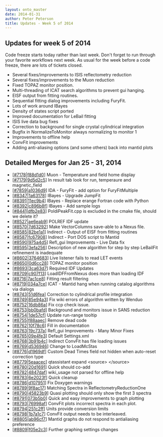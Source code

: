 ```yaml
---
layout: onto_master
date: 2014-01-31
author: Peter Peterson
title: Updates - Week 5 of 2014
---
```

Updates for week 5 of 2014
--------------------------
Code freeze starts today rather than last week. Don't forget to run through 
your favorite workflows next week. As usual for the week before a code freeze, 
there are lots of tickets closed.
* Several fixes/improvements to ISIS reflectometry reduction
* Several fixes/improvements to the Muon reduction
* Fixed TOPAZ monitor position.
* Multi-threading of ICAT search algorithms to prevent gui hanging.
* EISF output from fitting routines.
* Sequential fitting dialog improvements including FuryFit.
* Lots of work around IBayes
* Density of states script ported
* Improved documentation for LeBail fitting
* ISIS live data bug fixes
* Correction to background for single crystal cylindrical integration
* Bugfix in NormalizeToMonitor always normalizing to monitor 1
* Improvements to offline help
* ConvFit improvements
* Adding anti-aliasing options (and some others) back into mantid plots

Detailed Merges for Jan 25 - 31, 2014
-------------------------------------
* \[[#7178](http://trac.mantidproject.org/mantid/ticket/7178)\|[f88d1d0](https://github.com/mantidproject/mantid/commit/f88d1d0738aefbdb02e9f49afd352c170ecf3526)\] Muon - Temperature and field home display
* \[[#7179](http://trac.mantidproject.org/mantid/ticket/7179)\|[9d5d2c5](https://github.com/mantidproject/mantid/commit/9d5d2c5ffc50a6b2ea6faa50492642139c075825)\] In result tab look for run, temperaure and magnetic_field
* \[[#7859](http://trac.mantidproject.org/mantid/ticket/7859)\|[a1036d9](https://github.com/mantidproject/mantid/commit/a1036d9824424db2cccd4e5a5fd030306851dece)\] IDA - FuryFit - add option for FuryFitMultiple
* \[[#8347](http://trac.mantidproject.org/mantid/ticket/8347)\|[1a63178](https://github.com/mantidproject/mantid/commit/1a63178b1440346f47a74a29d2092bcef756b7b0)\] IBayes - Upgrade JumpFit
* \[[#8391](http://trac.mantidproject.org/mantid/ticket/8391)\|[11ec9b4](https://github.com/mantidproject/mantid/commit/11ec9b43a89b14e5921bd485096a2c1f33393aa9)\] IBayes - Replace erange Fortran code with Python
* \[[#8392](http://trac.mantidproject.org/mantid/ticket/8392)\|[c896b8f](https://github.com/mantidproject/mantid/commit/c896b8f181e64837443ecfe5dc25ab07a4296f8a)\] IBayes - Add sample logs
* \[[#8441](http://trac.mantidproject.org/mantid/ticket/8441)\|[dfb2e83](https://github.com/mantidproject/mantid/commit/dfb2e83ef95bf0253fabcf1477486ba4e3ab867f)\] PoldiPeakFit.cpp is excluded in the cmake file, should we delete it?
* \[[#8527](http://trac.mantidproject.org/mantid/ticket/8527)\|[ae6eab9](https://github.com/mantidproject/mantid/commit/ae6eab923b1a2777428bcef7929aa11a4f94c1d5)\] POLREF IDF update
* \[[#8570](http://trac.mantidproject.org/mantid/ticket/8570)\|[7d63292](https://github.com/mantidproject/mantid/commit/7d63292acea428ad279605012c4c69c4d7f77309)\] Make VectorColumns save-able to a Nexus file.
* \[[#8585](http://trac.mantidproject.org/mantid/ticket/8585)\|[82be1a1](https://github.com/mantidproject/mantid/commit/82be1a1e0709214863975c1dc024058f89c1428f)\] Indirect - Output of EISF from fitting routines
* \[[#8587](http://trac.mantidproject.org/mantid/ticket/8587)\|[fc67908](https://github.com/mantidproject/mantid/commit/fc679082ee62d3b347f4aaa4cb6abee83a76549d)\] Indirect - Port DOS script to Mantid
* \[[#8590](http://trac.mantidproject.org/mantid/ticket/8590)\|[975a4d5](https://github.com/mantidproject/mantid/commit/975a4d59d35ed2f9024b349dfb14c7fa127ecbf6)\] Refl_gui Improvements - Live Data fix
* \[[#8595](http://trac.mantidproject.org/mantid/ticket/8595)\|[3efa256](https://github.com/mantidproject/mantid/commit/3efa2562a9a562325023ee515235201763f619bb)\] Description of new algorithm for step by step LeBailFit refinement is inadequate
* \[[#8602](http://trac.mantidproject.org/mantid/ticket/8602)\|[3764683](https://github.com/mantidproject/mantid/commit/376468373d8076acb24679702111bada382ad1a3)\] Live listener fails to read LET events
* \[[#8650](http://trac.mantidproject.org/mantid/ticket/8650)\|[0d6cc28](https://github.com/mantidproject/mantid/commit/0d6cc28557ec106146ff1ab016c7965159eff5f3)\] TOPAZ monitor position
* \[[#8693](http://trac.mantidproject.org/mantid/ticket/8693)\|[3ca63d7](https://github.com/mantidproject/mantid/commit/3ca63d78d9fd83aa3cd8f051ca7f7a79c8fba035)\] Required IDF Updates
* \[[#8709](http://trac.mantidproject.org/mantid/ticket/8709)\|[c907f13](https://github.com/mantidproject/mantid/commit/c907f13179fcc08e0f2bbe42a8a63c74926792ed)\] LoadIDFFromNexus does more than loading IDF
* \[[#8716](http://trac.mantidproject.org/mantid/ticket/8716)\|[7ac1ce8](https://github.com/mantidproject/mantid/commit/7ac1ce8a7e79ca3a14d1055932cad3df3d0750d0)\] Fitting result filtering
* \[[#8719](http://trac.mantidproject.org/mantid/ticket/8719)\|[034a7ce](https://github.com/mantidproject/mantid/commit/034a7ce0392c4065723624372185fdc2d3a47300)\] ICAT - Mantid hang when running catalog algorithms via dialogs
* \[[#8743](http://trac.mantidproject.org/mantid/ticket/8743)\|[51d6fea](https://github.com/mantidproject/mantid/commit/51d6fea855b4592802c3fba6765a98817bf7b13e)\] Correction to cylindrical profile integration
* \[[#8749](http://trac.mantidproject.org/mantid/ticket/8749)\|[85e94a3](https://github.com/mantidproject/mantid/commit/85e94a3b2803bc9d7de51f2b31901dd49a4eb47f)\] Fix wiki errors of algorithm written by Wenduo
* \[[#8752](http://trac.mantidproject.org/mantid/ticket/8752)\|[16db86a](https://github.com/mantidproject/mantid/commit/16db86a8062ee744a5000c842746e33ee1bd2517)\] Fix ccp check issue.
* \[[#8753](http://trac.mantidproject.org/mantid/ticket/8753)\|[bb0bafd](https://github.com/mantidproject/mantid/commit/bb0bafd8f431de8d341dfb8de3b0e941a88286cc)\] Background and monitors issue in SANS reduction
* \[[#8754](http://trac.mantidproject.org/mantid/ticket/8754)\|[1de57cf](https://github.com/mantidproject/mantid/commit/1de57cf7188fd4833186c16cdc2d864ecbcf921d)\] Update run-range tooltip
* \[[#8755](http://trac.mantidproject.org/mantid/ticket/8755)\|[f88aaec](https://github.com/mantidproject/mantid/commit/f88aaec814171ba589aeb6cd0a52ba00024d8d90)\] Remove dead code
* \[[#8762](http://trac.mantidproject.org/mantid/ticket/8762)\|[10f78c6](https://github.com/mantidproject/mantid/commit/10f78c67eddca3162eb3202c65e99e1d2ac11831)\] Fill in documentation
* \[[#8763](http://trac.mantidproject.org/mantid/ticket/8763)\|[19c737a](https://github.com/mantidproject/mantid/commit/19c737a67586aec3cffea7a83587d8935fab773b)\] Refl_gui Improvements - Many Minor Fixes
* \[[#8765](http://trac.mantidproject.org/mantid/ticket/8765)\|[09e4fe3](https://github.com/mantidproject/mantid/commit/09e4fe388c84bd469de380cd58aa83548a306a8c)\] Default Settings.xml
* \[[#8768](http://trac.mantidproject.org/mantid/ticket/8768)\|[3b91b4c](https://github.com/mantidproject/mantid/commit/3b91b4c9aa41698423d66c346b7134f61b9c3e78)\] Indirect ConvFit has file loading issues
* \[[#8769](http://trac.mantidproject.org/mantid/ticket/8769)\|[d536946](https://github.com/mantidproject/mantid/commit/d536946bbb7c35619358716f21513fc75612414c)\] Change to LoadMcStas
* \[[#8776](http://trac.mantidproject.org/mantid/ticket/8776)\|[d1969df](https://github.com/mantidproject/mantid/commit/d1969df35dfb593f25f602893d5fe5dc051d7104)\] Custom Dead Times field not hidden when auto-reset correction type
* \[[#8779](http://trac.mantidproject.org/mantid/ticket/8779)\|[5eaacec](https://github.com/mantidproject/mantid/commit/5eaacec3e98d782bed87ea4faf9aa858b3b0285b)\] qtassistant expand &lt;source&gt; &lt;/source&gt;
* \[[#8780](http://trac.mantidproject.org/mantid/ticket/8780)\|[20d1691](https://github.com/mantidproject/mantid/commit/20d169175c06f8782e3f333f55f404dc37407291)\] Quick should co-add
* \[[#8782](http://trac.mantidproject.org/mantid/ticket/8782)\|[4847daf](https://github.com/mantidproject/mantid/commit/4847daf93eb041378e1b4145d35f69117025af40)\] wiki_usage not parsed for offline help
* \[[#8783](http://trac.mantidproject.org/mantid/ticket/8783)\|[6e2023f](https://github.com/mantidproject/mantid/commit/6e2023f518fbf827c2908349777dcf36837c4f54)\] Quick cleanup
* \[[#8786](http://trac.mantidproject.org/mantid/ticket/8786)\|[d107951](https://github.com/mantidproject/mantid/commit/d1079515f6b528a0dec5d84ac7c6569a6a3d8a99)\] Fix Doxygen warnings
* \[[#8789](http://trac.mantidproject.org/mantid/ticket/8789)\|[9f8ac17](https://github.com/mantidproject/mantid/commit/9f8ac1798b6d4522b19573ed0b2f1ee9beb7b69d)\] Matching Spectra in ReflectometryReductionOne
* \[[#8790](http://trac.mantidproject.org/mantid/ticket/8790)\|[45823b9](https://github.com/mantidproject/mantid/commit/45823b98a0baa27faa0b7397dd6ca507867547db)\] Quasi plotting should only show the first 3 spectra
* \[[#8791](http://trac.mantidproject.org/mantid/ticket/8791)\|[073b5b0](https://github.com/mantidproject/mantid/commit/073b5b0035ccdb799d136f4bea7e2fdd2c569374)\] Quick and easy improvements to graph plotting
* \[[#8793](http://trac.mantidproject.org/mantid/ticket/8793)\|[76998af](https://github.com/mantidproject/mantid/commit/76998af1ced5c07f4400309da0ab021861eefec3)\] ConvFit plots incorrect spectra in each plot.
* \[[#8794](http://trac.mantidproject.org/mantid/ticket/8794)\|[251c2ff](https://github.com/mantidproject/mantid/commit/251c2ff50ad480b49930e9c11c84ce7fefc333da)\] Units provide conversion limits
* \[[#8798](http://trac.mantidproject.org/mantid/ticket/8798)\|[1b7a1c7](https://github.com/mantidproject/mantid/commit/1b7a1c7c85c63668ed43152409b8a23d6437117b)\] ConvFit output needs to be interleaved.
* \[[#8805](http://trac.mantidproject.org/mantid/ticket/8805)\|[ab96cf7](https://github.com/mantidproject/mantid/commit/ab96cf71a50ac3af4caffcb9401f46259fb42e26)\] Mantid graphs do not respond to antialiasing preference
* \[[#8809](http://trac.mantidproject.org/mantid/ticket/8809)\|[f05e2c3](https://github.com/mantidproject/mantid/commit/f05e2c34d383481779b92e58bce0cca979c2d18b)\] Further graphing settings changes
